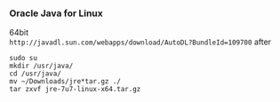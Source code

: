 ### Oracle Java for Linux

64bit  
```http://javadl.sun.com/webapps/download/AutoDL?BundleId=109700```
after
```
sudo su
mkdir /usr/java/
cd /usr/java/
mv ~/Downloads/jre*tar.gz ./
tar zxvf jre-7u7-linux-x64.tar.gz
```

